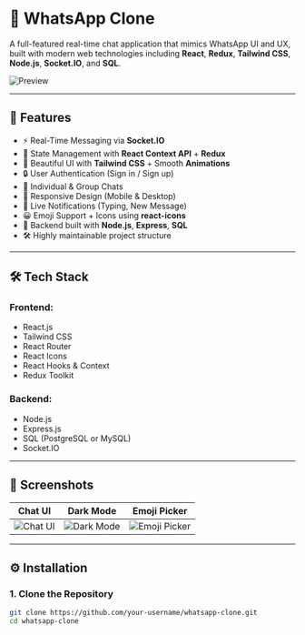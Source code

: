 # 💬 WhatsApp Clone

A full-featured real-time chat application that mimics WhatsApp UI and UX, built with modern web technologies including **React**, **Redux**, **Tailwind CSS**, **Node.js**, **Socket.IO**, and **SQL**.

![Preview](https://media.giphy.com/media/xT9IgzoKnwFNmISR8I/giphy.gif)

---

## 🚀 Features

- ⚡ Real-Time Messaging via **Socket.IO**
- 🧠 State Management with **React Context API** + **Redux**
- 💅 Beautiful UI with **Tailwind CSS** + Smooth **Animations**
- 🔒 User Authentication (Sign in / Sign up)
- 💬 Individual & Group Chats
- 📱 Responsive Design (Mobile & Desktop)
- 🔔 Live Notifications (Typing, New Message)
- 😀 Emoji Support + Icons using **react-icons**
- 💾 Backend built with **Node.js**, **Express**, **SQL**
- 🛠️ Highly maintainable project structure

---

## 🛠️ Tech Stack

### Frontend:
- React.js
- Tailwind CSS
- React Router
- React Icons
- React Hooks & Context
- Redux Toolkit

### Backend:
- Node.js
- Express.js
- SQL (PostgreSQL or MySQL)
- Socket.IO

---

## 📸 Screenshots

| Chat UI | Dark Mode | Emoji Picker |
|--------|-----------|--------------|
| ![Chat UI](https://media.giphy.com/media/26gssIytJvy1b1THO/giphy.gif) | ![Dark Mode](https://media.giphy.com/media/xT9IgzoKnwFNmISR8I/giphy.gif) | ![Emoji Picker](https://media.giphy.com/media/xT9IgzoKnwFNmISR8I/giphy.gif) |

---

## ⚙️ Installation

### 1. Clone the Repository

```bash
git clone https://github.com/your-username/whatsapp-clone.git
cd whatsapp-clone
